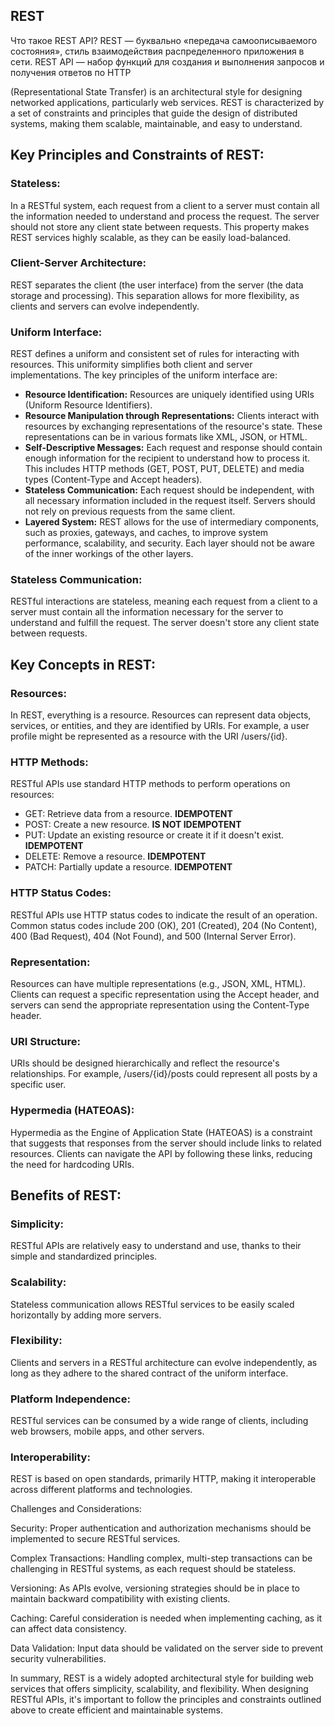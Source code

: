 ## REST 

Что такое REST API?
REST — буквально «передача самоописываемого состояния», стиль взаимодействия распределенного приложения в сети. REST API — набор функций для создания и выполнения запросов и получения ответов по HTTP

(Representational State Transfer) is an architectural style for designing networked applications, particularly web services. REST is characterized by a set of constraints and principles that guide the design of distributed systems, making them scalable, maintainable, and easy to understand.

## Key Principles and Constraints of REST:

### Stateless: 
In a RESTful system, each request from a client to a server must contain all the information needed to understand and process the request. The server should not store any client state between requests. This property makes REST services highly scalable, as they can be easily load-balanced.

### Client-Server Architecture: 
REST separates the client (the user interface) from the server (the data storage and processing). This separation allows for more flexibility, as clients and servers can evolve independently.

### Uniform Interface: 
REST defines a uniform and consistent set of rules for interacting with resources. This uniformity simplifies both client and server implementations. The key principles of the uniform interface are:

- **Resource Identification:** Resources are uniquely identified using URIs (Uniform Resource Identifiers).
- **Resource Manipulation through Representations:** Clients interact with resources by exchanging representations of the resource's state. These representations can be in various formats like XML, JSON, or HTML.
- **Self-Descriptive Messages:** Each request and response should contain enough information for the recipient to understand how to process it. This includes HTTP methods (GET, POST, PUT, DELETE) and media types (Content-Type and Accept headers).
- **Stateless Communication:** Each request should be independent, with all necessary information included in the request itself. Servers should not rely on previous requests from the same client.
- **Layered System:** REST allows for the use of intermediary components, such as proxies, gateways, and caches, to improve system performance, scalability, and security. Each layer should not be aware of the inner workings of the other layers.

### Stateless Communication: 
RESTful interactions are stateless, meaning each request from a client to a server must contain all the information necessary for the server to understand and fulfill the request. The server doesn't store any client state between requests.

## Key Concepts in REST:

### Resources: 
In REST, everything is a resource. Resources can represent data objects, services, or entities, and they are identified by URIs. For example, a user profile might be represented as a resource with the URI /users/{id}.

### HTTP Methods: 
RESTful APIs use standard HTTP methods to perform operations on resources:

- GET: Retrieve data from a resource. **IDEMPOTENT**
- POST: Create a new resource. **IS NOT IDEMPOTENT**
- PUT: Update an existing resource or create it if it doesn't exist. **IDEMPOTENT**
- DELETE: Remove a resource. **IDEMPOTENT**
- PATCH: Partially update a resource. **IDEMPOTENT**
### HTTP Status Codes: 
RESTful APIs use HTTP status codes to indicate the result of an operation. Common status codes include 200 (OK), 201 (Created), 204 (No Content), 400 (Bad Request), 404 (Not Found), and 500 (Internal Server Error).

### Representation: 
Resources can have multiple representations (e.g., JSON, XML, HTML). Clients can request a specific representation using the Accept header, and servers can send the appropriate representation using the Content-Type header.

### URI Structure: 
URIs should be designed hierarchically and reflect the resource's relationships. For example, /users/{id}/posts could represent all posts by a specific user.

### Hypermedia (HATEOAS): 
Hypermedia as the Engine of Application State (HATEOAS) is a constraint that suggests that responses from the server should include links to related resources. Clients can navigate the API by following these links, reducing the need for hardcoding URIs.

## Benefits of REST:

### Simplicity: 
RESTful APIs are relatively easy to understand and use, thanks to their simple and standardized principles.

### Scalability: 
Stateless communication allows RESTful services to be easily scaled horizontally by adding more servers.

### Flexibility: 
Clients and servers in a RESTful architecture can evolve independently, as long as they adhere to the shared contract of the uniform interface.

### Platform Independence: 
RESTful services can be consumed by a wide range of clients, including web browsers, mobile apps, and other servers.

### Interoperability: 
REST is based on open standards, primarily HTTP, making it interoperable across different platforms and technologies.

Challenges and Considerations:

Security: Proper authentication and authorization mechanisms should be implemented to secure RESTful services.

Complex Transactions: Handling complex, multi-step transactions can be challenging in RESTful systems, as each request should be stateless.

Versioning: As APIs evolve, versioning strategies should be in place to maintain backward compatibility with existing clients.

Caching: Careful consideration is needed when implementing caching, as it can affect data consistency.

Data Validation: Input data should be validated on the server side to prevent security vulnerabilities.

In summary, REST is a widely adopted architectural style for building web services that offers simplicity, scalability, and flexibility. When designing RESTful APIs, it's important to follow the principles and constraints outlined above to create efficient and maintainable systems.